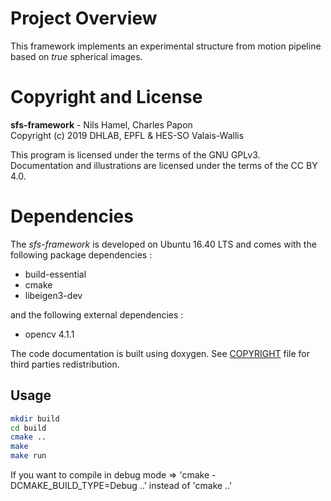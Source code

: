 # Project Overview

This framework implements an experimental structure from motion pipeline based on _true_ spherical images.

# Copyright and License

**sfs-framework** - Nils Hamel, Charles Papon <br >
Copyright (c) 2019 DHLAB, EPFL & HES-SO Valais-Wallis

This program is licensed under the terms of the GNU GPLv3. Documentation and illustrations are licensed under the terms of the CC BY 4.0.

# Dependencies

The _sfs-framework_ is developed on Ubuntu 16.40 LTS and comes with the following package dependencies :

* build-essential
* cmake
* libeigen3-dev

and the following external dependencies :

* opencv 4.1.1

The code documentation is built using doxygen. See [COPYRIGHT](COPYRIGHT.md) file for third parties redistribution.


## Usage

```bash
mkdir build
cd build
cmake ..
make
make run
```

If you want to compile in debug mode => 
'cmake -DCMAKE_BUILD_TYPE=Debug ..'  instead of 'cmake ..'


